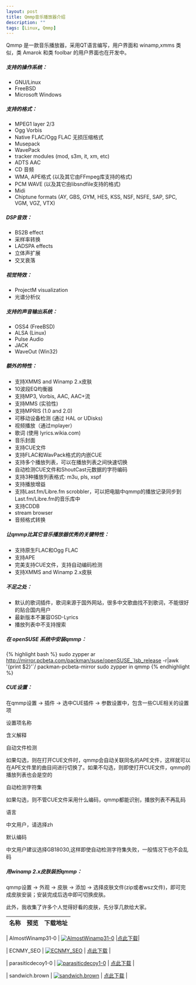 ```yaml
---
layout: post
title: Qmmp音乐播放器介绍
description: ""
tags: [Linux, Qmmp]
---
```



Qmmp 是一款音乐播放器，采用QT语言编写，用户界面和 winamp,xmms 类似，类 Amarok 和类 foolbar 的用户界面也在开发中。

##### 支持的操作系统：

-   GNU/Linux
-   FreeBSD
-   Microsoft Windows

##### 支持的格式：

-   MPEG1 layer 2/3
-   Ogg Vorbis
-   Native FLAC/Ogg FLAC 无损压缩格式
-   Musepack
-   WavePack
-   tracker modules (mod, s3m, it, xm, etc)
-   ADTS AAC
-   CD 音频
-   WMA, APE格式 (以及其它由FFmpeg库支持的格式)
-   PCM WAVE (以及其它由libsndfile支持的格式)
-   Midi
-   Chiptune formats (AY, GBS, GYM, HES, KSS, NSF, NSFE, SAP, SPC, VGM,
    VGZ, VTX)

##### DSP音效：

-   BS2B effect
-   采样率转换
-   LADSPA effects
-   立体声扩展
-   交叉衰落

##### 视觉特效：

-   ProjectM visualization
-   光谱分析仪

##### 支持的声音输出系统：

-   OSS4 (FreeBSD)
-   ALSA (Linux)
-   Pulse Audio
-   JACK
-   WaveOut (Win32)

##### 额外的特性：

-   支持XMMS and Winamp 2.x皮肤
-   10波段EQ均衡器
-   支持MP3, Vorbis, AAC, AAC+流
-   支持MMS (实验性)
-   支持MPRIS (1.0 and 2.0)
-   可移动设备检测 (通过 HAL or UDisks)
-   视频播放（通过mplayer）
-   歌词 (使用 lyrics.wikia.com)
-   音乐封面
-   支持CUE文件
-   支持FLAC和WavPack格式的内嵌CUE
-   支持多个播放列表，可以在播放列表之间快速切换
-   自动检测CUE文件和ShoutCast元数据的字符编码
-   支持3种播放列表格式: m3u, pls, xspf
-   支持播放增益
-   支持Last.fm/Libre.fm
    scrobbler，可以把电脑中qmmp的播放记录同步到Last.fm/Libre.fm的音乐库中
-   支持CDDB
-   stream browser
-   音频格式转换

##### 让qmmp比其它音乐播放器优秀的关键特性：

-   支持原生FLAC和Ogg FLAC
-   支持APE
-   完美支持CUE文件，支持自动编码检测
-   支持XMMS and Winamp 2.x皮肤

##### 不足之处：

-   默认的歌词插件，歌词来源于国外网站，很多中文歌曲找不到歌词，不能很好的贴合国内用户
-   最新版本不兼容OSD-Lyrics
-   播放列表中不支持搜索

##### 在 openSUSE 系统中安装qmmp：

{% highlight bash %} 
sudo zypper ar http://mirror.pcbeta.com/packman/suse/openSUSE_`lsb_release -r|awk  '{print $2}'`/ packman-pcbeta-mirror
sudo zypper in qmmp
{% endhighlight %}

##### CUE设置：

在qmmp设置 → 插件 → 选中CUE插件 → 参数设置中，包含一些CUE相关的设置项

设置项名称

含义解释

自动文件检测

如果勾选，则在打开CUE文件时，qmmp会自动关联同名的APE文件，这样就可以在APE文件里的曲目间进行切换了。如果不勾选，则即使打开CUE文件，qmmp的播放列表也会是空的

自动检测字符集

如果勾选，则不管CUE文件采用什么编码，qmmp都能识别，播放列表不再乱码

语言

中文用户，请选择zh

默认编码

中文用户建议选择GB18030,这样即使自动检测字符集失败，一般情况下也不会乱码

##### 用winamp 2.x皮肤装扮qmmp：

qmmp设置 → 外观 → 皮肤 → 添加 →
选择皮肤文件(zip或者wsz文件)，即可完成皮肤安装；安装完成后选中即可切换皮肤。

此外，我收集了许多个人觉得好看的皮肤，先分享几款给大家。

| 名称 | 预览 | 下载地址 |
| :------------: |:---------------:| :-----:|

| AlmostWinamp31-0 | [![](http://i.imgur.com/h9wFs.png "AlmostWinamp31-0")](http://imgur.com/h9wFs.png) |[点此下载](http://dl.vmall.com/c09hhsbjb1)|

| ECNMY_SEO | [![](http://i.imgur.com/7BoJk.png "ECNMY_SEO")](http://imgur.com/7BoJk.png) | [点此下载](http://dl.vmall.com/c0zoozwuxd) |

| parasiticdecoy1-0 | [![](http://i.imgur.com/HVRoy.png "parasiticdecoy1-0")](http://imgur.com/HVRoy.png) | [点此下载](http://dl.vmall.com/c0ltpwprle) |

| sandwich.brown | [![](http://i.imgur.com/WnMQ1.png "sandwich.brown")](http://imgur.com/WnMQ1.png) | [点此下载](http://dl.vmall.com/c0v9j6ab41) |

